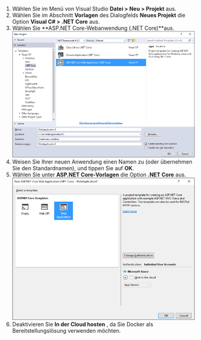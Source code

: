 1. Wählen Sie im Menü von Visual Studio **Datei > Neu > Projekt** aus. 
2. Wählen Sie im Abschnitt **Vorlagen** des Dialogfelds **Neues Projekt** die Option **Visual C# > .NET Core** aus.
3. Wählen Sie **ASP.NET Core-Webanwendung (.NET Core)**aus.
    ![Dialogfeld „Neues Projekt“](./media/vs-docker-create-aspnetcore-app/create-new-project.png)
4. Weisen Sie Ihrer neuen Anwendung einen Namen zu (oder übernehmen Sie den Standardnamen), und tippen Sie auf **OK**.  
5. Wählen Sie unter **ASP.NET Core-Vorlagen** die Option **.NET Core** aus.
    ![Dialogfeld „Neues ASP.NET-Projekt“](./media/vs-docker-create-aspnetcore-app/aspnet-core-template.png)
6. Deaktivieren Sie **In der Cloud hosten** , da Sie Docker als Bereitstellungslösung verwenden möchten.



<!--HONumber=Jan17_HO3-->


